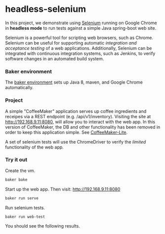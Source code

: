 # headless-selenium

In this project, we demonstrate using [Selenium](http://www.seleniumhq.org/) running on Google Chrome in **headless mode** to run tests against a simple Java spring-boot web site.

Selenium is a powerful tool for scripting web browsers, such as Chrome. Selenium can be useful for supporting automatic *integration and acceptance testing* of a web applications. Additionally, Selenium can be integrated with continuous integration systems, such as Jenkins, to verify software changes in an automated build system.

### Baker environment

The [baker environment](baker.yml/) sets up Java 8, maven, and Google Chrome automatically.

### Project

A simple "CoffeeMaker" application serves up coffee ingredients and receipes via a REST endpoint (e.g. /api/v1/inventory). Visiting the site at http://192.168.9.11:8080, will allow you to interact with the web app. In this version of CoffeeMaker, the DB and other functionality has been removed in order to keep this application simple. See [CoffeeMaker-Lite](CoffeeMaker-Lite/).

A set of selenium tests will use the ChromeDriver to verify the _limited_ functionality of the web app.

### Try it out

Create the vm.

``` bash
baker bake
```

Start up the web app. Then visit: http://192.168.9.11:8080

``` bash
baker run serve
```

Run selenium tests.

``` bash
baker run web-test
```

You should see the following results.
